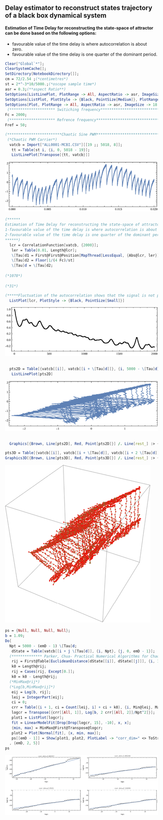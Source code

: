 ## Delay estimator to reconstruct states trajectory of a black box dynamical system
#### Estimation of Time Delay for reconstructing the state-space of attractor can be done based on the following options: 
* favourable value of the time delay is where autocorrelation is about zero.
* favourable value of the time delay is one quarter of the dominant period.
```mathematica
Clear["Global`*"];
ClearSystemCache[];
SetDirectory[NotebookDirectory[]];
cm = 72/2.54 ;(*centimetres*)
st = 2*^-3*10/5000.;(*oscope sample time*)
asr = 0.3;(**aspect Ratio**)
SetOptions[ListLinePlot, PlotRange -> All, AspectRatio -> asr, ImageSize -> 18 cm, Axes -> False, Frame -> True, FrameStyle -> Directive[Thickness[0.0015], FontFamily -> "Times New Roman", FontSize -> 10, Black]];
SetOptions[ListPlot, PlotStyle -> {Black, PointSize[Medium]}, PlotRange -> All, AspectRatio -> asr, ImageSize -> 18 cm, Axes -> False, Frame -> True, FrameStyle -> Directive[Thickness[0.0015], FontFamily -> "Times New Roman", FontSize -> 10, Black]];
SetOptions[Plot, PlotRange -> All, AspectRatio -> asr, ImageSize -> 18 cm, Axes -> False, Frame -> True, FrameStyle -> Directive[Thickness[0.0015], FontFamily -> "Times New Roman", FontSize -> 10, Black]]; 
 (********************* Switiching frequency******************************)
Fc = 2000; 
 (********************* Refrence frequency******************************)
Fref = 50;
```

```mathematica
(*************************Chaotic Sine PWM******************************)
 (*Chaotic PWM Carrier*)
  vatcb = Import["ALL0001-MCBI.CSV"][[19 ;; 5018, 8]]; 
   tt = Table[st i, {i, 0, 5018 - 19}]; 
   ListLinePlot[Transpose[{tt, vatcb}]]
```

![1194hhieml79n](img/1194hhieml79n.gif)

```mathematica
(******
Estimation of Time Delay for reconstructing the state-space of attractor can be done based on two methods: 
1-favourable value of the time delay is where autocorrelation is about zero
2-favourable value of the time delay is one quarter of the dominant period
******)
  lcr = CorrelationFunction[vatcb, {2000}]; 
   ler = Table[0.01, Length@lcr]; 
   \[Tau]d1 = First@First@Position[MapThread[LessEqual, {Abs@lcr, ler}], True] 
   \[Tau]d2 = Floor[1/(4 Fc)/st] 
   \[Tau]d = \[Tau]d2;

(*1078*)

(*31*)
```

```mathematica
(*****Fluctuation of the autocorrelation shows that the signal is not periodic against chaotic signals that have decaying autocorrelation plot*****)
  ListPlot[lcr, PlotStyle -> {Black, PointSize[Small]}]
```

![0z0jbumswistj](img/0z0jbumswistj.gif)

```mathematica

  pts2D = Table[{vatcb[[i]], vatcb[[i + \[Tau]d]]}, {i, 5000 - \[Tau]d}]; 
   ListLinePlot[pts2D]
```

![0w72ded3eb02z](img/0w72ded3eb02z.gif)

```mathematica

  Graphics[{Brown, Line[pts2D], Red, Point[pts2D]}] /. Line[rest_] :> {Arrowheads[Table[0.02, {i, 0, 1, .02}]], Arrow[Line@rest]}
```



```mathematica
pts3D = Table[{vatcb[[i]], vatcb[[i + \[Tau]d]], vatcb[[i + 2 \[Tau]d]]}, {i, 5000 - 2 \[Tau]d}];
Graphics3D[{Brown, Line[pts3D], Red, Point[pts3D]}] /. Line[rest_] :> {Arrowheads[Table[0.02, {i, 0, 1, .02}]], Arrow[Line@rest]}
```

![0yf4ldf556jdp](img/0yf4ldf556jdp.gif)

```mathematica
ps = {Null, Null, Null, Null};
b = 1.09;
Do[
  Npt = 5000 - (emD - 1) \[Tau]d; 
   dState = Table[vatcb[[i + j \[Tau]d]], {i, Npt}, {j, 0, emD - 1}]; 
  (************** Parker, Chua- Practical Numerical Algorithms for Chaotic Systems page182-185 ***********) 
   rij = First@Table[EuclideanDistance[dState[[i]], dState[[j]]], {i, 1, Npt - 1}, {j,i + 1, Npt}]; 
   k0 = Length@rij; 
   rij = Cases[rij, Except[0.]]; 
   k0 = k0 - Length@rij; 
  (*MinMax@rij*) 
  (*Log[b,MinMax@rij]*) 
   eij = Log[b, rij]; 
   leij = IntegerPart[eij]; 
   ci = 0; 
   crr = Table[{i + 1, ci = Count[leij, i] + ci + k0}, {i, Min@leij, Max@leij}]; 
   logcr = Transpose[{crr[[All, 1]], Log[b, 2 crr[[All, 2]]/Npt^2]}]; 
   plot1 = ListPlot[logcr]; 
   fit = LinearModelFit[Drop[Drop[logcr, 15], -10], x, x]; 
   {min, max} = MinMax@First@Transpose@logcr; 
   plot2 = Plot[Normal[fit], {x, min, max}]; 
   ps[[emD - 1]] = Show[plot1, plot2, PlotLabel -> "corr_dim=" <> ToString@Normal[fit][[2, 1]], FrameLabel -> {"log(r)", "log[C(r)]"}] 
  , {emD, 2, 5}]
ps
```

![096yrgyfyscep](img/096yrgyfyscep.gif)

